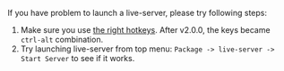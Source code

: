 If you have problem to launch a live-server, please try following steps:

1. Make sure you use [the right hotkeys](https://github.com/jas-chen/atom-live-server#usage). After v2.0.0, the keys became `ctrl-alt` combination.
2. Try launching live-server from top menu: `Package -> live-server -> Start Server` to see if it works.
